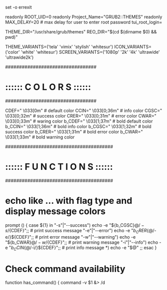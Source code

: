 set -o errexit

readonly ROOT_UID=0
readonly Project_Name="GRUB2::THEMES"
readonly MAX_DELAY=20                               # max delay for user to enter root password
tui_root_login=

THEME_DIR="/usr/share/grub/themes"
REO_DIR="$(cd $(dirname $0) && pwd)"

THEME_VARIANTS=('tela' 'vimix' 'stylish' 'whitesur')
ICON_VARIANTS=('color' 'white' 'whitesur')
SCREEN_VARIANTS=('1080p' '2k' '4k' 'ultrawide' 'ultrawide2k')

#################################
#   :::::: C O L O R S ::::::   #
#################################

CDEF=" \033[0m"                                     # default color
CCIN=" \033[0;36m"                                  # info color
CGSC=" \033[0;32m"                                  # success color
CRER=" \033[0;31m"                                  # error color
CWAR=" \033[0;33m"                                  # waring color
b_CDEF=" \033[1;37m"                                # bold default color
b_CCIN=" \033[1;36m"                                # bold info color
b_CGSC=" \033[1;32m"                                # bold success color
b_CRER=" \033[1;31m"                                # bold error color
b_CWAR=" \033[1;33m"                                # bold warning color

#######################################
#   :::::: F U N C T I O N S ::::::   #
#######################################

# echo like ... with flag type and display message colors
prompt () {
  case ${1} in
    "-s"|"--success")
      echo -e "${b_CGSC}${@/-s/}${CDEF}";;    # print success message
    "-e"|"--error")
      echo -e "${b_CRER}${@/-e/}${CDEF}";;    # print error message
    "-w"|"--warning")
      echo -e "${b_CWAR}${@/-w/}${CDEF}";;    # print warning message
    "-i"|"--info")
      echo -e "${b_CCIN}${@/-i/}${CDEF}";;    # print info message
    *)
    echo -e "$@"
    ;;
  esac
}

# Check command availability
function has_command() {
  command -v $1 &> /d
